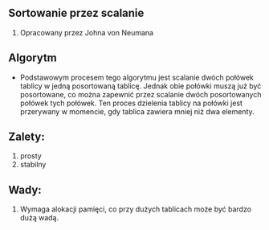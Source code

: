 ## Sortowanie przez scalanie

1. Opracowany przez Johna von Neumana

## Algorytm
* Podstawowym procesem tego algorytmu jest scalanie dwóch połówek tablicy w jedną posortowaną tablicę. Jednak obie połówki muszą już być posortowane, co można zapewnić przez scalanie dwóch posortowanych połówek tych połówek. Ten proces dzielenia tablicy na połówki jest przerywany w momencie, gdy tablica zawiera mniej niż dwa elementy.

## Zalety:
1. prosty
2. stabilny


## Wady:
1. Wymaga alokacji pamięci, co przy dużych tablicach może być bardzo dużą wadą.